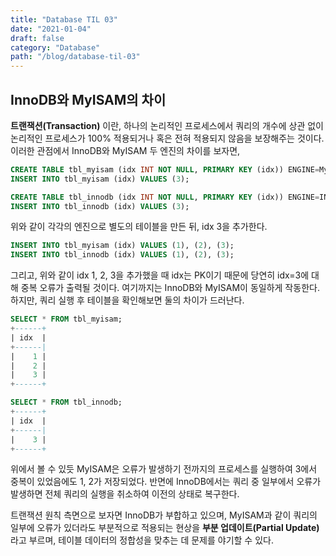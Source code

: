 ```yaml
---
title: "Database TIL 03"
date: "2021-01-04"
draft: false
category: "Database"
path: "/blog/database-til-03"
---
```


## InnoDB와 MyISAM의 차이

**트랜잭션(Transaction)** 이란, 하나의 논리적인 프로세스에서 쿼리의 개수에 상관 없이 논리적인 프로세스가 100% 적용되거나 혹은 전혀 적용되지 않음을 보장해주는 것이다.
이러한 관점에서 InnoDB와 MyISAM 두 엔진의 차이를 보자면,

```sql
CREATE TABLE tbl_myisam (idx INT NOT NULL, PRIMARY KEY (idx)) ENGINE=MyISAM;
INSERT INTO tbl_myisam (idx) VALUES (3);

CREATE TABLE tbl_innodb (idx INT NOT NULL, PRIMARY KEY (idx)) ENGINE=INNODB;
INSERT INTO tbl_innodb (idx) VALUES (3);
```

위와 같이 각각의 엔진으로 별도의 테이블을 만든 뒤, idx 3을 추가한다.

```sql
INSERT INTO tbl_myisam (idx) VALUES (1), (2), (3);
INSERT INTO tbl_innodb (idx) VALUES (1), (2), (3);
```

그리고, 위와 같이 idx 1, 2, 3을 추가했을 때 idx는 PK이기 때문에 당연히 idx=3에 대해 중복 오류가 출력될 것이다. 여기까지는 InnoDB와 MyISAM이 동일하게 작동한다. 하지만, 쿼리 실행 후 테이블을 확인해보면 둘의 차이가 드러난다.

```sql
SELECT * FROM tbl_myisam;
+------+
| idx  |
+------|
|    1 |
|    2 |
|    3 |
+------+

SELECT * FROM tbl_innodb;
+------+
| idx  |
+------|
|    3 |
+------+
```

위에서 볼 수 있듯 MyISAM은 오류가 발생하기 전까지의 프로세스를 실행하여 3에서 중복이 있었음에도 1, 2가 저장되었다. 반면에 InnoDB에서는 쿼리 중 일부에서 오류가 발생하면 전체 쿼리의 실행을 취소하여 이전의 상태로 복구한다.

트랜잭션 원칙 측면으로 보자면 InnoDB가 부합하고 있으며, MyISAM과 같이 쿼리의 일부에 오류가 있더라도 부분적으로 적용되는 현상을 **부분 업데이트(Partial Update)** 라고 부르며, 테이블 데이터의 정합성을 맞추는 데 문제를 야기할 수 있다.
